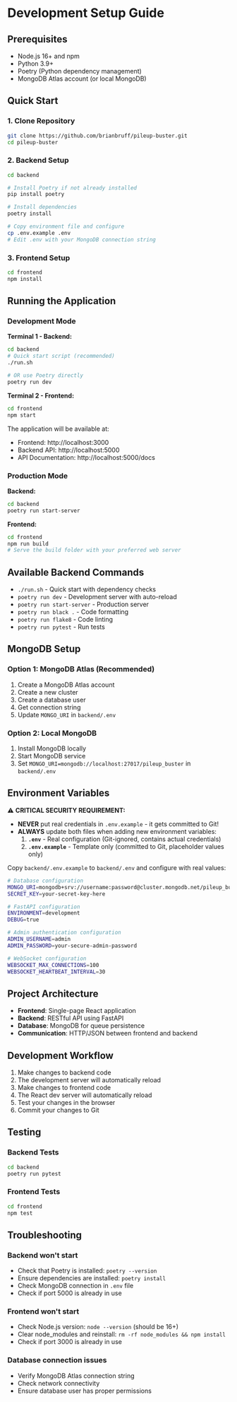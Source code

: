 # Development Setup Guide

## Prerequisites

- Node.js 16+ and npm
- Python 3.9+
- Poetry (Python dependency management)
- MongoDB Atlas account (or local MongoDB)

## Quick Start

### 1. Clone Repository
```bash
git clone https://github.com/brianbruff/pileup-buster.git
cd pileup-buster
```

### 2. Backend Setup
```bash
cd backend

# Install Poetry if not already installed
pip install poetry

# Install dependencies
poetry install

# Copy environment file and configure
cp .env.example .env
# Edit .env with your MongoDB connection string
```

### 3. Frontend Setup
```bash
cd frontend
npm install
```

## Running the Application

### Development Mode

**Terminal 1 - Backend:**
```bash
cd backend
# Quick start script (recommended)
./run.sh

# OR use Poetry directly
poetry run dev
```

**Terminal 2 - Frontend:**
```bash
cd frontend
npm start
```

The application will be available at:
- Frontend: http://localhost:3000
- Backend API: http://localhost:5000
- API Documentation: http://localhost:5000/docs

### Production Mode

**Backend:**
```bash
cd backend
poetry run start-server
```

**Frontend:**
```bash
cd frontend
npm run build
# Serve the build folder with your preferred web server
```

## Available Backend Commands

- `./run.sh` - Quick start with dependency checks
- `poetry run dev` - Development server with auto-reload
- `poetry run start-server` - Production server
- `poetry run black .` - Code formatting
- `poetry run flake8` - Code linting
- `poetry run pytest` - Run tests

## MongoDB Setup

### Option 1: MongoDB Atlas (Recommended)
1. Create a MongoDB Atlas account
2. Create a new cluster
3. Create a database user
4. Get connection string
5. Update `MONGO_URI` in `backend/.env`

### Option 2: Local MongoDB
1. Install MongoDB locally
2. Start MongoDB service
3. Set `MONGO_URI=mongodb://localhost:27017/pileup_buster` in `backend/.env`

## Environment Variables

⚠️ **CRITICAL SECURITY REQUIREMENT:**
- **NEVER** put real credentials in `.env.example` - it gets committed to Git!
- **ALWAYS** update both files when adding new environment variables:
  1. **`.env`** - Real configuration (Git-ignored, contains actual credentials)
  2. **`.env.example`** - Template only (committed to Git, placeholder values only)

Copy `backend/.env.example` to `backend/.env` and configure with real values:

```bash
# Database configuration
MONGO_URI=mongodb+srv://username:password@cluster.mongodb.net/pileup_buster
SECRET_KEY=your-secret-key-here

# FastAPI configuration
ENVIRONMENT=development
DEBUG=true

# Admin authentication configuration
ADMIN_USERNAME=admin
ADMIN_PASSWORD=your-secure-admin-password

# WebSocket configuration
WEBSOCKET_MAX_CONNECTIONS=100
WEBSOCKET_HEARTBEAT_INTERVAL=30
```

## Project Architecture

- **Frontend**: Single-page React application
- **Backend**: RESTful API using FastAPI
- **Database**: MongoDB for queue persistence
- **Communication**: HTTP/JSON between frontend and backend

## Development Workflow

1. Make changes to backend code
2. The development server will automatically reload
3. Make changes to frontend code
4. The React dev server will automatically reload
5. Test your changes in the browser
6. Commit your changes to Git

## Testing

### Backend Tests
```bash
cd backend
poetry run pytest
```

### Frontend Tests
```bash
cd frontend
npm test
```

## Troubleshooting

### Backend won't start
- Check that Poetry is installed: `poetry --version`
- Ensure dependencies are installed: `poetry install`
- Check MongoDB connection in `.env` file
- Check if port 5000 is already in use

### Frontend won't start
- Check Node.js version: `node --version` (should be 16+)
- Clear node_modules and reinstall: `rm -rf node_modules && npm install`
- Check if port 3000 is already in use

### Database connection issues
- Verify MongoDB Atlas connection string
- Check network connectivity
- Ensure database user has proper permissions